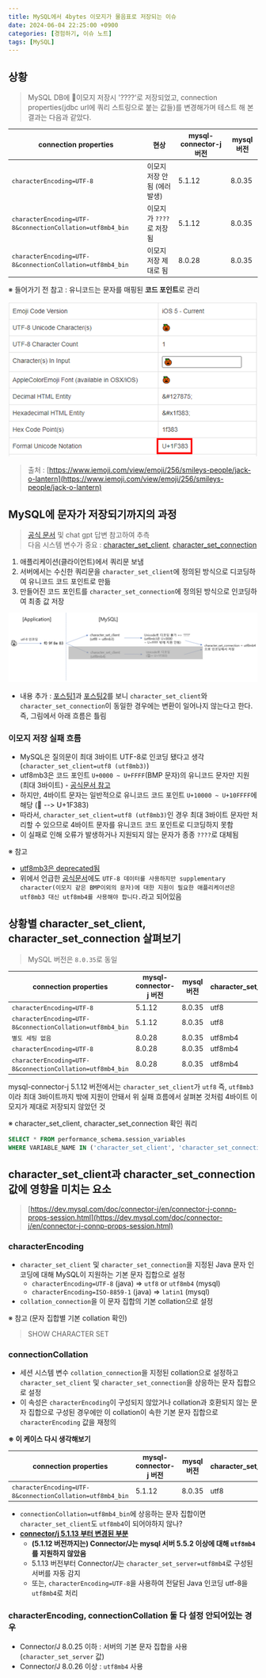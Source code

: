 ```yaml
---
title: MySQL에서 4bytes 이모지가 물음표로 저장되는 이슈
date: 2024-06-04 22:25:00 +0900
categories: [경험하기, 이슈 노트]
tags: [MySQL]
---
```


## 상황

> MySQL DB에 🎃이모지 저장시 '????'로 저장되었고, connection properties(jdbc url에 쿼리 스트링으로 붙는 값들)를 변경해가며 테스트 해 본 결과는 다음과 같았다.

| connection properties                                    | 현상 | mysql-connector-j 버전 | mysql 버전 |
|----------------------------------------------------------| --- | -------------------- | -------- |
| `characterEncoding=UTF-8`                                | 이모지 저장 안됨 (에러 발생) | 5.1.12 | 8.0.35 |
| `characterEncoding=UTF-8&connectionCollation=utf8mb4_bin` | 이모지가 `????`로 저장됨 | 5.1.12 | 8.0.35 |
| `characterEncoding=UTF-8&connectionCollation=utf8mb4_bin` | 이모지 저장 제대로 됨 | 8.0.28 | 8.0.35 |

※ 들어가기 전 참고 : 유니코드는 문자를 매핑된 **코드 포인트**로 관리

<img src = "/assets/img/emoji-issue-2.png" alt="">

> 출처 : [https://www.iemoji.com/view/emoji/256/smileys-people/jack-o-lantern](https://www.iemoji.com/view/emoji/256/smileys-people/jack-o-lantern)

## MySQL에 문자가 저장되기까지의 과정

> [공식 문서](https://dev.mysql.com/doc/refman/8.4/en/charset-connection.html) 및 chat gpt 답변 참고하여 추측 <br>
> 다음 시스템 변수가 중요 : [character_set_client](https://dev.mysql.com/doc/refman/8.4/en/server-system-variables.html#sysvar_character_set_client), [character_set_connection](https://dev.mysql.com/doc/refman/8.4/en/server-system-variables.html#sysvar_character_set_connection)

1. 애플리케이션(클라이언트)에서 쿼리문 보냄
2. 서버에서는 수신한 쿼리문을 `character_set_client`에 정의된 방식으로 디코딩하여 유니코드 코드 포인트로 만듦
3. 만들어진 코드 포인트를 `character_set_connection`에 정의된 방식으로 인코딩하여 최종 값 저장

<img src = "/assets/img/emoji-issue-3.jpg" alt="">

- 내용 추가 : [포스팅1](https://blog.naver.com/didim365_/220311456806)과 [포스팅2](https://intomysql.blogspot.com/2010/12/mysql-character-set.html)를 보니 `character_set_client`와 `character_set_connection`이 동일한 경우에는 변환이 일어나지 않는다고 한다. 즉, 그림에서 아래 흐름은 틀림

### 이모지 저장 실패 흐름

* MySQL은 질의문이 최대 3바이트 UTF-8로 인코딩 됐다고 생각(`character_set_client=utf8 (utf8mb3)`)
* utf8mb3은 코드 포인트 `U+0000 ~ U+FFFF`(BMP 문자)의 유니코드 문자만 지원 (최대 3바이트) - [공식문서 참고](https://dev.mysql.com/doc/refman/8.4/en/charset-unicode-utf8mb3.html)
* 하지만, 4바이트 문자는 일반적으로 유니코드 코드 포인트 `U+10000 ~ U+10FFFF`에 해당 (🎃 --> U+1F383)
* 따라서, `character_set_client=utf8 (utf8mb3)`인 경우 최대 3바이트 문자만 처리할 수 있으므로 4바이트 문자를 유니코드 코드 포인트로 디코딩하지 못함
* 이 실패로 인해 오류가 발생하거나 지원되지 않는 문자가 종종 `????`로 대체됨

※ 참고

* [utf8mb3은 deprecated됨](https://dev.mysql.com/doc/refman/8.4/en/charset-unicode-utf8.html)
* 위에서 언급한 [공식문서](https://dev.mysql.com/doc/refman/8.4/en/charset-unicode-utf8mb3.html)에도 `UTF-8 데이터를 사용하지만 supplementary character(이모지 같은 BMP이외의 문자)에 대한 지원이 필요한 애플리케이션은 utf8mb3 대신 utf8mb4를 사용해야 합니다.`라고 되어있음

## 상황별 character_set_client, character_set_connection 살펴보기
> MySQL 버전은 `8.0.35`로 동일

| connection properties                                    |  mysql-connector-j 버전 | mysql 버전 | character_set_client | character_set_connection |
|----------------------------------------------------------| ------------------- | -------- |----------------------| --------- |
| `characterEncoding=UTF-8`                                |  5.1.12 | 8.0.35 | utf8   | utf8 |
| `characterEncoding=UTF-8&connectionCollation=utf8mb4_bin` | 5.1.12 | 8.0.35 | utf8   | utf8mb4 |
| `별도 세팅 없음`                                             | 8.0.28 | 8.0.35 | utf8mb4 | utf8mb4 |
| `characterEncoding=UTF-8`                                |  8.0.28 | 8.0.35 | utf8mb4   | utf8mb4 |
| `characterEncoding=UTF-8&connectionCollation=utf8mb4_bin` | 8.0.28 | 8.0.35 | utf8mb4 | utf8mb4 |

mysql-connector-j 5.1.12 버전에서는 `character_set_client`가 `utf8` 즉, `utf8mb3`이라 최대 3바이트까지 밖에 지원이 안돼서
위 실패 흐름에서 살펴본 것처럼 4바이트 이모지가 제대로 저장되지 않았던 것


※ character_set_client, character_set_connection 확인 쿼리
```sql
SELECT * FROM performance_schema.session_variables
WHERE VARIABLE_NAME IN ('character_set_client', 'character_set_connection');
```

## character\_set\_client과 character\_set\_connection 값에 영향을 미치는 요소

> [https://dev.mysql.com/doc/connector-j/en/connector-j-connp-props-session.html](https://dev.mysql.com/doc/connector-j/en/connector-j-connp-props-session.html)

### characterEncoding

* `character_set_client` 및 `character_set_connection`을 지정된 Java 문자 인코딩에 대해 MySQL이 지원하는 기본 문자 집합으로 설정
   * `characterEncoding=UTF-8` (java) => `utf8` or `utf8mb4` (mysql)
   * `characterEncoding=ISO-8859-1` (java) => `latin1` (mysql)
* `collation_connection`을 이 문자 집합의 기본 collation으로 설정

※ 참고 (문자 집합별 기본 collation 확인)

> SHOW CHARACTER SET

### connectionCollation

* 세션 시스템 변수 `collation_connection`을 지정된 collation으로 설정하고 `character_set_client` 및 `character_set_connection`을 상응하는 문자 집합으로 설정
* 이 속성은 `characterEncoding`이 구성되지 않았거나 collation과 호환되지 않는 문자 집합으로 구성된 경우에만 이 collation이 속한 기본 문자 집합으로 `characterEncoding` 값을 재정의

**※ 이 케이스 다시 생각해보기**

| connection properties                                    |  mysql-connector-j 버전 | mysql 버전 | character_set_client | character_set_connection |
|----------------------------------------------------------| ------------------- | -------- |----------------------| --------- |
| `characterEncoding=UTF-8&connectionCollation=utf8mb4_bin` | 5.1.12 | 8.0.35 | utf8   | utf8mb4 |

* `connectionCollation=utf8mb4_bin`에 상응하는 문자 집합이면 `character_set_client`도 `utf8mb4`이 되어야하지 않나?
* **[connector/j 5.1.13 부터 변경된 부분](https://downloads.mysql.com/docs/connector-j-5.1-relnotes-en.a4.pdf)**
    * **(5.1.12 버전까지는) Connector/J는 mysql 서버 5.5.2 이상에 대해 `utf8mb4`를 지원하지 않았음**
    * 5.1.13 버전부터 Connector/J는 `character_set_server=utf8mb4`로 구성된 서버를 자동 감지
    * 또는, `characterEncoding=UTF-8`을 사용하여 전달된 Java 인코딩 utf-8을 `utf8mb4`로 처리

### characterEncoding, connectionCollation 둘 다 설정 안되어있는 경우

* Connector/J 8.0.25 이하 : 서버의 기본 문자 집합을 사용(`character_set_server` 값)
* Connector/J 8.0.26 이상 : `utf8mb4` 사용
